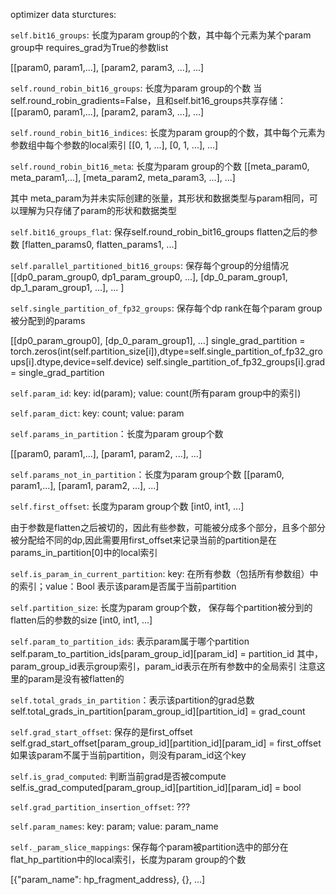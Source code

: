 optimizer data sturctures:

``self.bit16_groups``: 长度为param group的个数，其中每个元素为某个param group中                 requires_grad为True的参数list

[[param0, param1,...], [param2, param3, ...], ...]

``self.round_robin_bit16_groups``: 长度为param group的个数
当self.round_robin_gradients=False，且和self.bit16_groups共享存储：
[[param0, param1,...], [param2, param3, ...], ...]

``self.round_robin_bit16_indices``: 长度为param group的个数，其中每个元素为参数组中每个参数的local索引
[[0, 1, ...], [0, 1, ...], ...]

``self.round_robin_bit16_meta``: 长度为param group的个数
[[meta_param0, meta_param1,...], [meta_param2, meta_param3, ...], ...]

其中 meta_param为并未实际创建的张量，其形状和数据类型与param相同，可以理解为只存储了param的形状和数据类型

``self.bit16_groups_flat``: 保存self.round_robin_bit16_groups flatten之后的参数
[flatten_params0, flatten_params1, ...]

``self.parallel_partitioned_bit16_groups``: 保存每个group的分组情况
[[dp0_param_group0, dp1_param_group0, ...], [dp_0_param_group1, dp_1_param_group1, ...], ... ]

``self.single_partition_of_fp32_groups``: 保存每个dp rank在每个param group被分配到的params

[[dp0_param_group0], [dp_0_param_group1], ...]
single_grad_partition = torch.zeros(int(self.partition_size[i]),dtype=self.single_partition_of_fp32_groups[i].dtype,device=self.device)
self.single_partition_of_fp32_groups[i].grad = single_grad_partition

``self.param_id``: key: id(param); value: count(所有param group中的索引)

``self.param_dict``: key: count; value: param

``self.params_in_partition``：长度为param group个数

[[param0, param1,...], [param1, param2, ...], ...]

``self.params_not_in_partition``：长度为param group个数
[[param0, param1,...], [param1, param2, ...], ...]

``self.first_offset``: 长度为param group个数
[int0, int1, ...]

由于参数是flatten之后被切的，因此有些参数，可能被分成多个部分，且多个部分被分配给不同的dp,因此需要用first_offset来记录当前的partition是在params_in_partition[0]中的local索引

``self.is_param_in_current_partition``: key: 在所有参数（包括所有参数组）中的索引；value：Bool 表示该param是否属于当前partition

``self.partition_size``: 长度为param group个数， 保存每个partition被分到的flatten后的参数的size
[int0, int1, ...]

``self.param_to_partition_ids``: 表示param属于哪个partition
self.param_to_partition_ids[param_group_id][param_id] = partition_id
其中，param_group_id表示group索引，param_id表示在所有参数中的全局索引
注意这里的param是没有被flatten的

``self.total_grads_in_partition``：表示该partition的grad总数
self.total_grads_in_partition[param_group_id][partition_id] = grad_count

``self.grad_start_offset``: 保存的是first_offset
self.grad_start_offset[param_group_id][partition_id][param_id] = first_offset
如果该param不属于当前partition，则没有param_id这个key

``self.is_grad_computed``: 判断当前grad是否被compute
self.is_grad_computed[param_group_id][partition_id][param_id] = bool

``self.grad_partition_insertion_offset``: ???

``self.param_names``: key: param; value: param_name

``self._param_slice_mappings``: 保存每个param被partition选中的部分在flat_hp_partition中的local索引，长度为param group的个数

[{"param_name": hp_fragment_address}, {}, ...]

